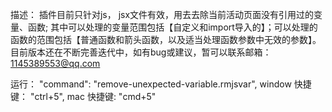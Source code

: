描述： 插件目前只针对js， jsx文件有效，用去去除当前活动页面没有引用过的变量、函数; 其中可以处理的变量范围包括【自定义和import导入的】；可以处理的函数的范围包括【普通函数和箭头函数，以及适当处理函数参数中无效的参数】。目前版本还在不断完善迭代中，如有bug或建议，暂可以联系邮箱：1145389553@qq.com

运行：
"command": "remove-unexpected-variable.rmjsvar",
window 快捷键： "ctrl+5",
mac    快捷键: "cmd+5"


